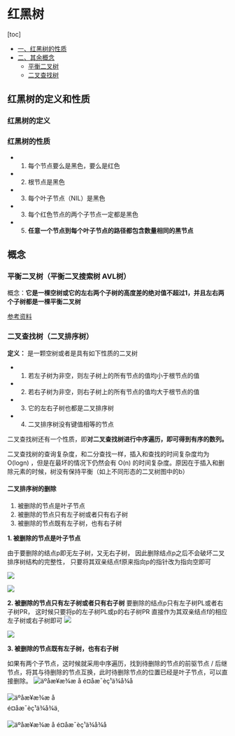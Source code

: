 # 红黑树
[toc]
<!-- GFM-TOC -->
* [一、红黑树的性质](#红黑树性质)
* [二、其余概念](#概念)
  * [平衡二叉树](#平衡二叉树)
  * [二叉查找树](#二叉查找树)

<!-- GFM-TOC -->


## 红黑树的定义和性质

### 红黑树的定义


### 红黑树的性质
- 1. 每个节点要么是黑色，要么是红色
- 2. 根节点是黑色
- 3. 每个叶子节点（NIL）是黑色
- 3. 每个红色节点的两个子节点一定都是黑色
- 5. **任意一个节点到每个叶子节点的路径都包含数量相同的黑节点**








## 概念

### 平衡二叉树（平衡二叉搜索树 AVL树）
概念：**它是一棵空树或它的左右两个子树的高度差的绝对值不超过1，并且左右两个子树都是一棵平衡二叉树**

[参考资料](https://blog.csdn.net/qq_25940921/article/details/82183093)





### 二叉查找树（二叉排序树）
**定义：** 是一颗空树或者是具有如下性质的二叉树
- 1. 若左子树为非空，则左子树上的所有节点的值均小于根节点的值
- 2. 若右子树为非空，则右子树上的所有节点的值均大于根节点的值
- 3. 它的左右子树也都是二叉排序树
- 4. 二叉排序树没有键值相等的节点

二叉查找树还有一个性质，即**对二叉查找树进行中序遍历，即可得到有序的数列。**

二叉查找树的查询复杂度，和二分查找一样，插入和查找的时间复杂度均为 O(logn) ，但是在最坏的情况下仍然会有 O(n) 的时间复杂度。原因在于插入和删除元素的时候，树没有保持平衡（如上不同形态的二叉树图中的b）

#### 二叉排序树的删除
1. 被删除的节点是叶子节点
2. 被删除的节点只有左子树或者只有右子树
3. 被删除的节点既有左子树，也有右子树



**1. 被删除的节点是叶子节点**

由于要删除的结点p即无左子树，又无右子树，
因此删除结点p之后不会破坏二叉排序树结构的完整性，
只要将其双亲结点f原来指向p的指针改为指向空即可

![](https://images2015.cnblogs.com/blog/848880/201612/848880-20161220111759167-1514440607.png)

![](https://images2015.cnblogs.com/blog/848880/201612/848880-20161220112223042-1727897490.png)

**2. 被删除的节点只有左子树或者只有右子树**
要删除的结点p只有左子树PL或者右子树PR，
这时候只要将p的左子树PL或p的右子树PR
直接作为其双亲结点f的相应左子树或右子树即可
![](https://images2015.cnblogs.com/blog/848880/201612/848880-20161220112504401-1304244598.png)

![](https://images2015.cnblogs.com/blog/848880/201612/848880-20161220112606823-417349541.png)


**3. 被删除的节点既有左子树，也有右子树**

如果有两个子节点，这时候就采用中序遍历，找到待删除的节点的前驱节点 / 后继节点，将其与待删除的节点互换，此时待删除节点的位置已经是叶子节点，可以直接删除。
![äºåæ¥æ¾æ å é¤åæ¯èç¹ä¾å¾å](https://img-blog.csdn.net/20180829143324885?watermark/2/text/aHR0cHM6Ly9ibG9nLmNzZG4ubmV0L3FxXzI1OTQwOTIx/font/5a6L5L2T/fontsize/400/fill/I0JBQkFCMA==/dissolve/70)


![äºåæ¥æ¾æ å é¤åæ¯èç¹ä¾å¾ä¸­](https://img-blog.csdn.net/20180829143344650?watermark/2/text/aHR0cHM6Ly9ibG9nLmNzZG4ubmV0L3FxXzI1OTQwOTIx/font/5a6L5L2T/fontsize/400/fill/I0JBQkFCMA==/dissolve/70)

![äºåæ¥æ¾æ å é¤åæ¯èç¹ä¾å¾å](https://img-blog.csdn.net/20180829143413121?watermark/2/text/aHR0cHM6Ly9ibG9nLmNzZG4ubmV0L3FxXzI1OTQwOTIx/font/5a6L5L2T/fontsize/400/fill/I0JBQkFCMA==/dissolve/70)

